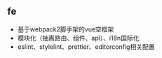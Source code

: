 ## fe

- 基于webpack2脚手架的vue空框架
- 模块化（抽离路由、组件、api）、i18n国际化
- eslint、stylelint、prettier、editorconfig相关配置
